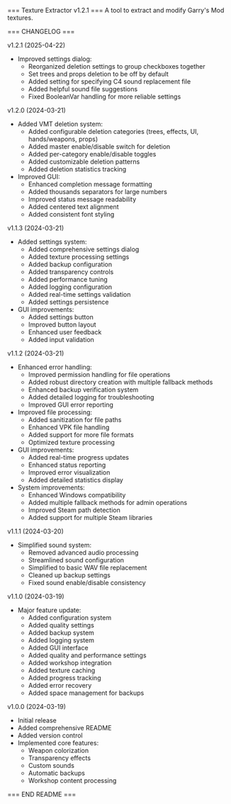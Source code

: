 === Texture Extractor v1.2.1 ===
A tool to extract and modify Garry's Mod textures.

=== CHANGELOG ===

v1.2.1 (2025-04-22)
- Improved settings dialog:
  * Reorganized deletion settings to group checkboxes together
  * Set trees and props deletion to be off by default
  * Added setting for specifying C4 sound replacement file
  * Added helpful sound file suggestions
  * Fixed BooleanVar handling for more reliable settings

v1.2.0 (2024-03-21)
- Added VMT deletion system:
  * Added configurable deletion categories (trees, effects, UI, hands/weapons, props)
  * Added master enable/disable switch for deletion
  * Added per-category enable/disable toggles
  * Added customizable deletion patterns
  * Added deletion statistics tracking
- Improved GUI:
  * Enhanced completion message formatting
  * Added thousands separators for large numbers
  * Improved status message readability
  * Added centered text alignment
  * Added consistent font styling

v1.1.3 (2024-03-21)
- Added settings system:
  * Added comprehensive settings dialog
  * Added texture processing settings
  * Added backup configuration
  * Added transparency controls
  * Added performance tuning
  * Added logging configuration
  * Added real-time settings validation
  * Added settings persistence
- GUI improvements:
  * Added settings button
  * Improved button layout
  * Enhanced user feedback
  * Added input validation

v1.1.2 (2024-03-21)
- Enhanced error handling:
  * Improved permission handling for file operations
  * Added robust directory creation with multiple fallback methods
  * Enhanced backup verification system
  * Added detailed logging for troubleshooting
  * Improved GUI error reporting
- Improved file processing:
  * Added sanitization for file paths
  * Enhanced VPK file handling
  * Added support for more file formats
  * Optimized texture processing
- GUI improvements:
  * Added real-time progress updates
  * Enhanced status reporting
  * Improved error visualization
  * Added detailed statistics display
- System improvements:
  * Enhanced Windows compatibility
  * Added multiple fallback methods for admin operations
  * Improved Steam path detection
  * Added support for multiple Steam libraries

v1.1.1 (2024-03-20)
- Simplified sound system:
  * Removed advanced audio processing
  * Streamlined sound configuration
  * Simplified to basic WAV file replacement
  * Cleaned up backup settings
  * Fixed sound enable/disable consistency

v1.1.0 (2024-03-19)
- Major feature update:
  * Added configuration system
  * Added quality settings
  * Added backup system
  * Added logging system
  * Added GUI interface
  * Added quality and performance settings
  * Added workshop integration
  * Added texture caching
  * Added progress tracking
  * Added error recovery
  * Added space management for backups

v1.0.0 (2024-03-19)
- Initial release
- Added comprehensive README
- Added version control
- Implemented core features:
  * Weapon colorization
  * Transparency effects
  * Custom sounds
  * Automatic backups
  * Workshop content processing

=== END README ===
